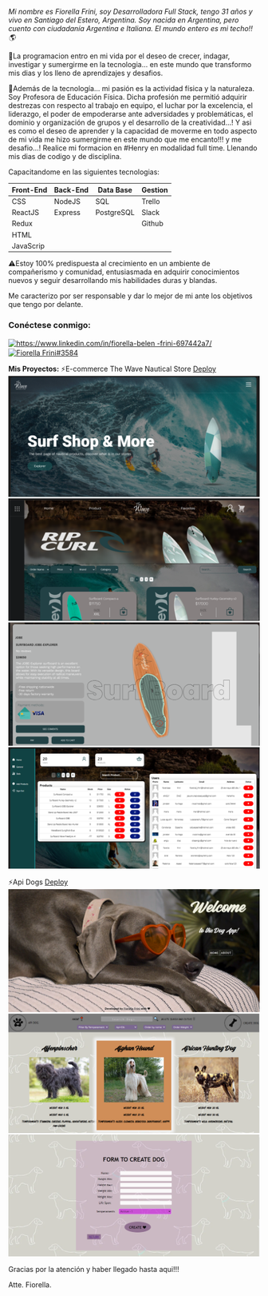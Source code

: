 

*Mi nombre es Fiorella Frini, soy Desarrolladora Full Stack, tengo 31 años y vivo en Santiago del Estero, Argentina. Soy nacida en Argentina, pero cuento con ciudadanía Argentina e Italiana. El mundo entero es mi techo!!🌎*

🚀La programacion entro en mi vida por el deseo de crecer, indagar, investigar y sumergirme en la tecnologia... en este mundo que transformo mis dias y los lleno de aprendizajes y desafios. 

🏀Además de la tecnología... mi pasión es la actividad física y la naturaleza. Soy Profesora de Educación Física.
Dicha profesión me permitió adquirir destrezas con respecto al trabajo en equipo, el luchar por la excelencia, el liderazgo, el poder de empoderarse ante adversidades y problemáticas, el dominio y organización de grupos y el desarrollo de la creatividad...! 
Y asi es como el deseo de aprender y la capacidad de moverme en todo aspecto de mi vida me hizo sumergirme en este mundo que me encanto!!! y me desafio...! Realice mi formacion en #Henry en modalidad full time. Llenando mis dias de codigo y de disciplina.

Capacitandome en las siguientes tecnologias:
<!-- 📍Programming language: JavaScript. -->
<!-- 📍Web Technologies: NodeJS, CSS, HTML. -->
<!-- 📍Framework/ Libraries: ReactJS, Redux, Express. -->
<!-- 📍Database: PostgreSQL, Sequelize. -->
<!-- 📍Project Management: Trello, Slack. -->
<!-- 📍Version control: Git, Github. -->

| Front-End | Back-End | Data Base |  Gestion  |
| --------- | -------- | --------- | --------- |
| CSS       | NodeJS   | SQL       |  Trello   | 
| ReactJS   | Express  | PostgreSQL|  Slack    |
| Redux     |          |           |  Github   |
| HTML      |          |           |           |
| JavaScrip |          |           |           |



⚠️Estoy 100% predispuesta al crecimiento en un ambiente de compañerismo y comunidad, entusiasmada en adquirir conocimientos nuevos y seguir desarrollando mis habilidades duras y blandas.

Me caracterizo por ser responsable y dar lo mejor de mi ante los objetivos que tengo por delante.


 <!-- **Contacto:** -->
<!-- 📫 fiorella_frini@hotmail.com
💬 +543541570774
📄 https://www.linkedin.com/in/fiorella-belen-frini-697442a7/ -->

<h3 align="left">Conéctese conmigo:</h3>
<p align="left">
<a href="https:/ /linkedin.com/in/https://www.linkedin.com/in/fiorella-belen-frini-697442a7/" target="blank"><img align="center" src="https://raw. githubusercontent.com/rahuldkjain/github-profile-readme-generator/master/src/images/icons/Social/linked-in-alt.svg" alt="https://www.linkedin.com/in/fiorella-belen -frini-697442a7/" height="30" width="40" /></a>
<a href="https://discord.gg/Fiorella Frini#3584" target="blank"><img align= "center" src="https://raw.githubusercontent.com/rahuldkjain/github-profile-readme-generator/master/src/images/icons/Social/discord.svg" alt="Fiorella Frini#3584" height="30" width="40" /></a>
</p>

**Mis Proyectos:**
⚡E-commerce The Wave Nautical Store
[Deploy](https://proyecto-the-wave-client-1kip.vercel.app/)
![Landing...](1.png)
![Products..](2.png)
![Details...](3.png)
![Dashboard...](4.png)


⚡Api Dogs
[Deploy](https://deploy-pi-front.vercel.app/)
![Landing...](A.png)
![Dogs...](B.png)
![Form...](C.png)



Gracias por la atención y haber llegado hasta aqui!!!

Atte. Fiorella.
